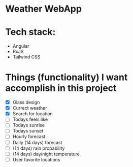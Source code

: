 # Weather WebApp

# Tech stack:

-   Angular
-   RxJS
-   Tailwind CSS

# Things (functionality) I want accomplish in this project

-   [x] Glass design
-   [x] Currect weather
-   [x] Search for location
-   [ ] Todays feels like
-   [ ] Todays sunrise
-   [ ] Todays sunset
-   [ ] Hourly forecast
-   [ ] Daily (14 days) forecast
-   [ ] (14 days) rain propability
-   [ ] (14 days) day/night temperature
-   [ ] User favorite locations

